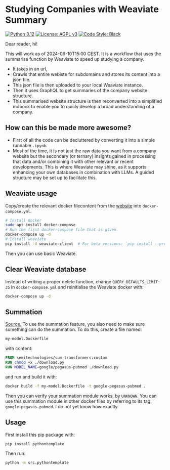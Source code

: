 # Studying Companies with Weaviate Summary
[![Python 3.12][python_badge]](https://www.python.org/downloads/release/python-3120/)
[![License: AGPL v3][agpl3_badge]](https://www.gnu.org/licenses/agpl-3.0)
[![Code Style: Black][black_badge]](https://github.com/ambv/black)

Dear reader, hi! 

This will work as of 2024-06-10T15:00 CEST. It is a workflow that uses the summarise function by Weaviate to speed up studying a company.
- It takes in an url,
- Crawls that entire webiste for subdomains and stores its content into a json file.
- This json file is then uploaded to your local Weaviate instance.
- Then it uses GraphQL to get summaries of the company website structure.
- This summarised website structure is then reconverted into a simplified mdbook to enable you to quicly develop a broad understanding of a company.

## How can this be made more awesome?
 - First of all the code can be decluttered by converting it into a simple runnable `.ipynb`.
 - Most of the time, it is not just the raw data you want from a company website but the secondary (or ternary) insights gained in processing that data and/or combining it with other relevant or recent developments. This is where Weaviate may shine, as it supports enhancing your own databases in combination with LLMs. A guided structure may be set up to facilitate this.


## Weaviate usage

Copy/create the relevant docker filecontent from the [website](https://weaviate.io/developers/weaviate/modules/reader-generator-modules/sum-transformers) into `docker-compose.yml`.

```sh
# Install docker
sudo apt install docker-compose
# Run the first docker-compose file that is given.
docker-compose up -d
# Install weaviate
pip install -U weaviate-client  # For beta versions: `pip install --pre -U "weaviate-client==4.*"`
```
Then you can use basic Weaviate.

## Clear Weaviate database

Instead of writing a proper delete function, change `QUERY_DEFAULTS_LIMIT: 35` in `docker-compose.yml` and
reinitialise the Weaviate docker with:

```sh
docker-compose up -d
```

## Summation

[Source.](https://weaviate.io/developers/weaviate/modules/reader-generator-modules/sum-transformers) To use the summation feature, you also need to make sure something can do the summation.
To do this, create a file named:

```txt
my-model.Dockerfile
```

with content:

```Dockerfile
FROM semitechnologies/sum-transformers:custom
RUN chmod +x ./download.py
RUN MODEL_NAME=google/pegasus-pubmed ./download.py
```

and run and build it with:

```sh
docker build -f my-model.Dockerfile -t google-pegasus-pubmed .
```

Then you can verify your summation module works, by `UNKNOWN`. You can use this
summation module in other docker files by referring to its tag: `google-pegasus-pubmed`.
I do not yet know how exactly.

## Usage

First install this pip package with:

```bash
pip install pythontemplate
```

Then run:

```sh
python -m src.pythontemplate
```

[agpl3_badge]: https://img.shields.io/badge/License-AGPL_v3-blue.svg
[black_badge]: https://img.shields.io/badge/code%20style-black-000000.svg
[python_badge]: https://img.shields.io/badge/python-3.6-blue.svg
